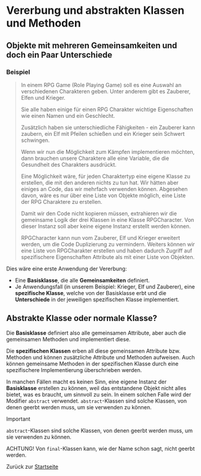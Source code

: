 # Vererbung und abstrakten Klassen und Methoden

## Objekte mit mehreren Gemeinsamkeiten und doch ein Paar Unterschiede

### Beispiel

> In einem RPG Game (Role Playing Game) soll es eine Auswahl an verschiedenen Charakteren geben. Unter anderem gibt es Zauberer, Elfen und Krieger.
> 
> Sie alle haben einige für einen RPG Charakter wichtige Eigenschaften wie einen Namen und ein Geschlecht. 
> 
> Zusätzlich haben sie unterschiedliche Fähigkeiten - ein Zauberer kann zaubern, ein Elf mit Pfeilen schießen und ein Krieger sein Schwert schwingen.
>
> Wenn wir nun die Möglichkeit zum Kämpfen implementieren möchten, dann brauchen unsere Charaktere alle eine Variable, die die Gesundheit des Charakters ausdrückt.
>
> Eine Möglichkeit wäre, für jeden Charaktertyp eine eigene Klasse zu erstellen, die mit den anderen nichts zu tun hat. Wir hätten aber einiges an Code, das wir mehrfach verwenden können. Abgesehen davon, wäre es nur über eine Liste von Objekte möglich, eine Liste der RPG Charaktere zu erstellen.
> 
> Damit wir den Code nicht kopieren müssen, extrahieren wir die gemeinsame Logik der drei Klassen in eine Klasse RPGCharacter. Von dieser Instanz soll aber keine eigene Instanz erstellt werden können. 
>
> RPGCharacter kann nun vom Zauberer, Elf und Krieger erweitert werden, um die Code Duplizierung zu vermindern. Weiters können wir eine Liste von RPGCharakter erstellen und haben dadurch Zugriff auf spezifischere Eigenschaften Attribute als mit einer Liste von Objekten.

Dies wäre eine erste Anwendung der Vererbung:
- Eine **Basisklasse**, die alle **Gemeinsamkeiten** definiert.
- Je Anwendungsfall (in unserem Beispiel: Krieger, Elf und Zauberer), eine **spezifische Klasse**, welche von der Basisklasse erbt und die **Unterschiede** in der jeweiligen spezifischen Klasse implementiert.

## Abstrakte Klasse oder normale Klasse?

Die **Basisklasse** definiert also alle gemeinsamen Attribute, aber auch die gemeinsamen Methoden und implementiert diese. 

Die **spezifischen Klassen** erben all diese gemeinsamen Attribute bzw. Methoden und können zusätzliche Attribute und Methoden aufweisen. Auch können gemeinsame Methoden in der spezifischen Klasse durch eine spezifischere Implementierung überschrieben werden.

In manchen Fällen macht es keinen Sinn, eine eigene Instanz der **Basisklasse** erstellen zu können, weil das entstandene Objekt nicht alles bietet, was es braucht, um sinnvoll zu sein. In einem solchen Falle wird der Modifier `abstract` verwendet. `abstract`-Klassen sind solche Klassen, von denen geerbt werden muss, um sie verwenden zu können. 

> [!IMPORTANT]
> `abstract`-Klassen sind solche Klassen, von denen geerbt werden muss, um sie verwenden zu können. 
>
> ACHTUNG! Von `final`-Klassen kann, wie der Name schon sagt, nicht geerbt werden.

Zurück zur [Startseite](../README.md)